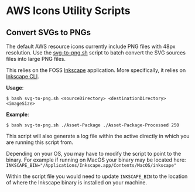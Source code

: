 # AWS Icons Utility Scripts

## Convert SVGs to PNGs

The default AWS resource icons currently include PNG files with 48px resolution. Use the [svg-to-png.sh](https://github.com/iamabrom/aws-icons/blob/main/utils/svg-to-png.sh) script to batch convert the SVG sources files into large PNG files.

This relies on the FOSS [Inkscape](https://inkscape.org/) application. More specifically, it relies on [Inkscape CLI](https://wiki.inkscape.org/wiki/Using_the_Command_Line).

**Usage**:

```shell
$ bash svg-to-png.sh <sourceDirectory> <destinationDirectory> <imageSize>
```

**Example**:
```shell
$ bash svg-to-png.sh ./Asset-Package ./Asset-Package-Processed 250
```

This script will also generate a log file within the active directly in which you are running this script from.

Depending on your OS, you may have to modify the script to point to the binary. For example if running on MacOS your binary may be located here: `INKSCAPE_BIN="/Applications/Inkscape.app/Contents/MacOS/inkscape"`

Within the script file you would need to update `INKSCAPE_BIN` to the location of where the Inkscape binary is installed on your machine.

